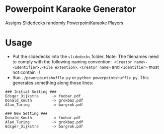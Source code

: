 # Powerpoint Karaoke Generator
Assigns Slidedecks randomly PowerpointKaraoke Players

# Usage
* Put the slidedecks into the `slidedecks` folder. Note: The filenames need to comply with the following naming convention:
  `<Creator name>-<Identifier>.<File extention>`. `<Creator name>` and `<Identifier>` must not contain `-`!
* Run `./powerpointshuffle.py` or `python powerpointshuffle.py`. This generates something along those lines:
```
### Initial Setting ###
Edsger_Dijkstra      -> foobar.pdf
Donald_Knuth         -> grokbaz.pdf
Alan_Turing          -> bargrok.pdf

### New Setting ###
Donald_Knuth         -> foobar.pdf
Alan_Turing          -> grokbaz.pdf
Edsger_Dijkstra      -> bargrok.pdf 
```
